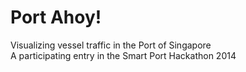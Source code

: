 Port Ahoy!
========

Visualizing vessel traffic in the Port of Singapore  
A participating entry in the Smart Port Hackathon 2014
